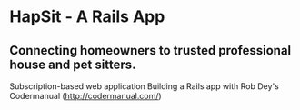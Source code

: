 HapSit - A Rails App
======
## Connecting homeowners to trusted professional house and pet sitters.
Subscription-based web application
Building a Rails app with Rob Dey's Codermanual
(http://codermanual.com/)